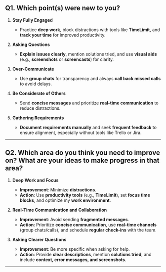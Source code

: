 ## **Q1. Which point(s) were new to you?**

1. **Stay Fully Engaged**  
   - Practice **deep work**, block distractions with tools like **TimeLimit**, and **track your time** for improved productivity.

2. **Asking Questions**  
   - **Explain issues clearly**, mention solutions tried, and use **visual aids** (e.g., **screenshots** or **screencasts**) for clarity.

3. **Over-Communicate**  
   - Use **group chats** for transparency and always **call back missed calls** to avoid delays.

4. **Be Considerate of Others**  
   - Send **concise messages** and prioritize **real-time communication** to reduce distractions.

5. **Gathering Requirements**  
   - **Document requirements manually** and seek **frequent feedback** to ensure alignment, especially without tools like Trello or Jira.

---

## **Q2. Which area do you think you need to improve on? What are your ideas to make progress in that area?**

1. **Deep Work and Focus**  
   - **Improvement**: Minimize **distractions**.  
   - **Action**: Use **productivity tools** (e.g., **TimeLimit**), set **focus time blocks**, and optimize my **work environment**.

2. **Real-Time Communication and Collaboration**  
   - **Improvement**: Avoid sending **fragmented messages**.  
   - **Action**: Prioritize **concise communication**, use **real-time channels** (group chats/calls), and schedule **regular check-ins** with the team.

3. **Asking Clearer Questions**  
   - **Improvement**: Be more specific when asking for help.  
   - **Action**: Provide **clear descriptions**, mention **solutions tried**, and include **context, error messages, and screenshots**.

---
